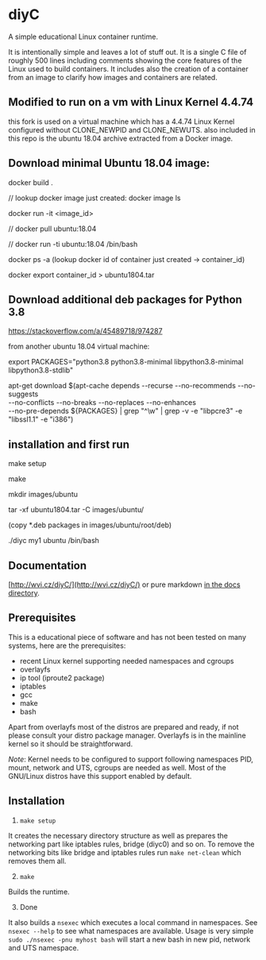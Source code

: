 # diyC

A simple educational Linux container runtime.

It is intentionally simple and leaves a lot of stuff out. It is a
single C file of roughly 500 lines including comments showing the core
features of the Linux used to build containers. It includes also the
creation of a container from an image to clarify how images and
containers are related.


## Modified to run on a vm with Linux Kernel 4.4.74

this fork is used on a virtual machine which has a 4.4.74 Linux Kernel configured without CLONE_NEWPID and CLONE_NEWUTS.
also included in this repo is the ubuntu 18.04 archive extracted from a Docker image.

## Download minimal Ubuntu 18.04 image:
docker build .

// lookup docker image just created:
docker image ls 

docker run -it <image_id>

// docker pull ubuntu:18.04

// docker run -ti ubuntu:18.04 /bin/bash

docker ps -a 
(lookup docker id of container just created -> container_id)

docker export container_id > ubuntu1804.tar

## Download additional deb packages for Python 3.8
https://stackoverflow.com/a/45489718/974287

from another ubuntu 18.04 virtual machine:

export PACKAGES="python3.8 python3.8-minimal libpython3.8-minimal libpython3.8-stdlib"

apt-get download $(apt-cache depends --recurse --no-recommends --no-suggests \
  --no-conflicts --no-breaks --no-replaces --no-enhances \
  --no-pre-depends ${PACKAGES} | grep "^\w" | grep -v -e "libpcre3" -e "libssl1.1" -e "i386")

## installation and first run
make setup

make

mkdir images/ubuntu

tar -xf ubuntu1804.tar -C images/ubuntu/

(copy *.deb packages in images/ubuntu/root/deb)

./diyc my1 ubuntu /bin/bash



## Documentation

[http://wvi.cz/diyC/](http://wvi.cz/diyC/) or pure markdown
[in the docs directory](https://github.com/w-vi/diyC/blob/master/docs/index.md).


## Prerequisites

This is a educational piece of software and has not been tested on
many systems, here are the prerequisites:

- recent Linux kernel supporting needed namespaces and cgroups
- overlayfs
- ip tool (iproute2 package)
- iptables
- gcc
- make
- bash

Apart from overlayfs most of the distros are prepared and ready, if not
please consult your distro package manager. Overlayfs is in the
mainline kernel so it should be straightforward.

*Note*: Kernel needs to be configured to support following namespaces
PID, mount, network and UTS, cgroups are needed as well. Most of the GNU/Linux distros have
this support enabled by default.


## Installation

1. `make setup`

It creates the necessary directory structure as well as prepares the
networking part like iptables rules, bridge (diyc0) and so on. To
remove the networking bits like bridge and iptables rules run `make
net-clean` which removes them all.

2. `make`

Builds the runtime.

3. Done

It also builds a `nsexec` which executes a local command in namespaces. See `nsexec --help` to see what namespaces are available. Usage is very simple `sudo ./nsexec -pnu myhost bash` will start a new bash in new pid, network and UTS namespace.



